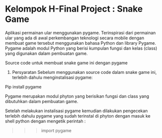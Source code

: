 # Kelompok H-Final Project : Snake Game
Aplikasi permainan ular menggunakan pygame. Terinspirasi dari permainan ular yang ada di awal perkembangan teknologi secara mobile dengan membuat game tersebut menggunakan bahasa Python dan library Pygame. Pygame adalah modul Python yang berisi kumpulan fungsi dan kelas (class) yang digunakan dalam pembuatan game.

Source code untuk membuat snake game ini dengan pygame 
1.	Persyaratan 
Sebelum menggunakan source code dalam snake game ini, terlebih dahulu menginstalisasi pygame: 

Pip install pygame

Pygame merupakan modul phyton yang berisikan fungsi dan class yang dibutuhkan dalam pembuatan game. 

Setelah melakukan instalisasi pygame kemudian dilakukan pengecekan terlebih dahulu pygame yang sudah terinstal di phyton dengan masuk ke shell python dengan mengetik perintah :

>>> import pygame


